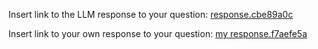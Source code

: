 Insert link to the LLM response to your question:
[response.cbe89a0c](../../context/design/brainstorming/questioning.md/steps/response.cbe89a0c.md)

Insert link to your own response to your question:
[my response.f7aefe5a](../../context/design/brainstorming/questioning.md/steps/my%20response.f7aefe5a.md)
